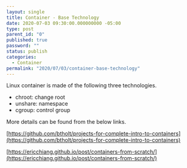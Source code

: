 ```yaml
---
layout: single
title: Container - Base Technology
date: 2020-07-03 09:30:00.000000000 -05:00
type: post
parent_id: "0"
published: true
password: ""
status: publish
categories:
  - Container
permalink: "2020/07/03/container-base-technology"
---
```


Linux container is made of the following three technologies.

- chroot: change root
- unshare: namespace
- cgroup: control group

More details can be found from the below links.

[https://github.com/btholt/projects-for-complete-intro-to-containers](https://github.com/btholt/projects-for-complete-intro-to-containers)

[https://ericchiang.github.io/post/containers-from-scratch/](https://ericchiang.github.io/post/containers-from-scratch/)
